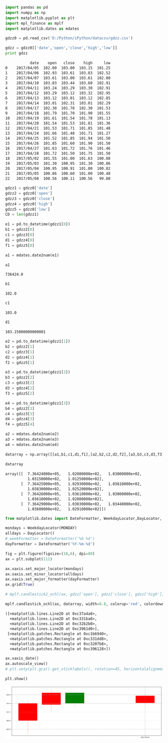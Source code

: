 

```python
import pandas as pd
import numpy as np
import matplotlib.pyplot as plt
import mpl_finance as mplf
import matplotlib.dates as mdates
```


```python
gdzz0 = pd.read_csv('D:/Python/iPython/datacsv/gdzz.csv')
```


```python
gdzz = gdzz0[['date','open','close','high','low']]
print gdzz
```

               date    open   close    high     low
    0    2017/04/05  102.00  103.00  103.15  101.25
    1    2017/04/06  102.93  103.61  103.83  102.52
    2    2017/04/07  103.61  103.00  103.61  102.80
    3    2017/04/10  103.03  103.44  103.60  102.91
    4    2017/04/11  103.24  103.29  103.30  102.91
    5    2017/04/12  103.29  103.12  103.32  102.95
    6    2017/04/13  103.12  103.01  103.12  102.85
    7    2017/04/14  103.01  102.31  103.01  102.29
    8    2017/04/17  102.30  101.78  102.30  101.53
    9    2017/04/18  101.79  101.70  101.90  101.55
    10   2017/04/19  101.61  101.54  101.78  101.13
    11   2017/04/20  101.54  101.53  101.81  101.36
    12   2017/04/21  101.53  101.71  101.85  101.48
    13   2017/04/24  101.66  101.48  101.71  101.27
    14   2017/04/25  101.52  101.85  101.94  101.50
    15   2017/04/26  101.85  101.60  101.90  101.50
    16   2017/04/27  101.63  101.72  101.76  101.46
    17   2017/04/28  101.72  101.50  101.75  101.50
    18   2017/05/02  101.55  101.00  101.63  100.88
    19   2017/05/03  101.30  100.95  101.30  100.86
    20   2017/05/04  100.95  100.91  101.00  100.82
    21   2017/05/05  100.86  100.60  101.00  100.48
    22   2017/05/08  100.56  100.11  100.56   99.80
    


```python
gdzz1 = gdzz0['date']
gdzz2 = gdzz0['open']
gdzz3 = gdzz0['close']
gdzz4 = gdzz0['high']
gdzz5 = gdzz0['low']
CD = len(gdzz1)
```


```python
e1 = pd.to_datetime(gdzz1[0])
b1 = gdzz2[0]
c1 = gdzz3[0]
d1 = gdzz4[0]
f1 = gdzz5[0]
```


```python
a1 = mdates.date2num(e1)
```


```python
a1
```




    736424.0




```python
b1
```




    102.0




```python
c1
```




    103.0




```python
d1
```




    103.15000000000001




```python
e2 = pd.to_datetime(gdzz1[1])
b2 = gdzz2[1]
c2 = gdzz3[1]
d2 = gdzz4[1]
f2 = gdzz5[1]
```


```python
e3 = pd.to_datetime(gdzz1[2])
b3 = gdzz2[2]
c3 = gdzz3[2]
d3 = gdzz4[2]
f3 = gdzz5[2]
```


```python
e4 = pd.to_datetime(gdzz1[3])
b4 = gdzz2[3]
c4 = gdzz3[3]
d4 = gdzz4[3]
f4 = gdzz5[4]
```


```python
a2 = mdates.date2num(e2)
a3 = mdates.date2num(e3)
a4 = mdates.date2num(e4)
```


```python
datarray = np.array([[a1,b1,c1,d1,f1],[a2,b2,c2,d2,f2],[a3,b3,c3,d3,f3],[a4,b4,c4,d4,f4]])
```


```python
datarray
```




    array([[  7.36424000e+05,   1.02000000e+02,   1.03000000e+02,
              1.03150000e+02,   1.01250000e+02],
           [  7.36425000e+05,   1.02930000e+02,   1.03610000e+02,
              1.03830000e+02,   1.02520000e+02],
           [  7.36426000e+05,   1.03610000e+02,   1.03000000e+02,
              1.03610000e+02,   1.02800000e+02],
           [  7.36429000e+05,   1.03030000e+02,   1.03440000e+02,
              1.03600000e+02,   1.02910000e+02]])




```python
from matplotlib.dates import DateFormatter, WeekdayLocator,DayLocator, MONDAY
```


```python
mondays = WeekdayLocator(MONDAY)
alldays = DayLocator()
# weekFormatter = DateFormatter('%b %d')
dayFormatter = DateFormatter('%Y-%m-%d')
```


```python
fig = plt.figure(figsize=(18,6), dpi=80)
ax = plt.subplot(111)
```


```python
ax.xaxis.set_major_locator(mondays)
ax.xaxis.set_minor_locator(alldays)
ax.xaxis.set_major_formatter(dayFormatter)
ax.grid(True)
```


```python
# mplf.candlestick2_ochl(ax, gdzz['open'], gdzz['close'], gdzz['high'], gdzz['low'], width=0.8, colorup='red', colordown='green', alpha=1)
```


```python
mplf.candlestick_ochl(ax, datarray, width=0.8, colorup='red', colordown='green', alpha=1)
```




    ([<matplotlib.lines.Line2D at 0xc37a4a8>,
      <matplotlib.lines.Line2D at 0xc331ba8>,
      <matplotlib.lines.Line2D at 0xc32b2b0>,
      <matplotlib.lines.Line2D at 0xc3961d0>],
     [<matplotlib.patches.Rectangle at 0xc1b6940>,
      <matplotlib.patches.Rectangle at 0xc331dd8>,
      <matplotlib.patches.Rectangle at 0xc3207b8>,
      <matplotlib.patches.Rectangle at 0xc396128>])




```python
ax.xaxis_date()
ax.autoscale_view()
# plt.setp(plt.gca().get_xticklabels(), rotation=45, horizontalalignment='right')
```


```python
plt.show()
```


![png](output_23_0.png)

